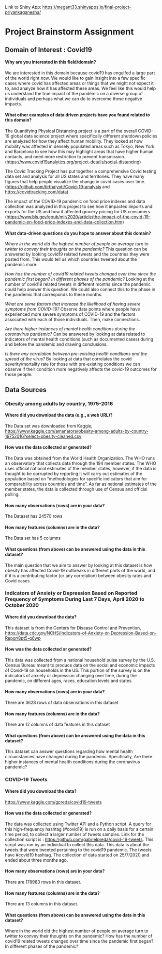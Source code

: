 Link to Shiny App: https://megant33.shinyapps.io/final-project-priyankaganesha/


# Project Brainstorm Assignment

## Domain of Interest : Covid19
#### Why are you interested in this field/domain?
We are interested in this domain because covid19 has engulfed a large part of the world right now. We would like to gain insight into a few specific cases where covid has affected areas or things that we might not expect it to, and analyze how it has affected these areas. We feel like this would help us understand the true impact of the pandemic on a diverse group of individuals and perhaps what we can do to overcome these negative impacts.

#### What other examples of data driven projects have you found related to this domain?
The Quantifying Physical Distancing project is a part of the overall COVID-19 global data science project where specifically different shutdown policies are analyzed for how they affect human mobility. They looked at how mobility was affected in densely populated areas such as Tokyo, New York and Barcelona to see how this may highlight areas that have higher human contacts, and need more restriction to prevent transmission. (https://www.covid19analytics.org/project-details/social-distancing)

The Covid Tracking Project has put together a comprehensive Covid testing data set and analysis  for all US states and territories. They have many figures that help people visualize the change in covid cases over time. (https://github.com/tirthajyoti/Covid-19-analysis and https://covidtracking.com/data)

The impact of the COVID-19 pandemic on food price indexes and data collection was analyzed in this project to see how it impacted imports and exports for the US and how it affected grocery pricing for US consumers. (https://www.bls.gov/opub/mlr/2020/article/the-impact-of-the-covid-19-pandemic-on-food-price-indexes-and-data-collection.htm)

#### What data-driven questions do you hope to answer about this domain?
_Where in the world did the highest number of people on average turn to twitter to convey their thoughts on the pandemic?_
This question can be answered by looking covid19 related tweets and the countries they were posted from. This would tell us which countries tweeted about the pandemic more.

_How has the number of covid19 related tweets changed over time since the pandemic first began? In different phases of the pandemic?_
Looking at the number of covid19 related tweets in different months since the pandemic could help answer this question. We could also connect this to the phase in the pandemic that corresponds to these months.

_What are some factors that increase the likelihood of having severe symptoms from COVID-19?_
Observe data points where people have experienced more severe symptoms of COVID-19 and the factors associated with each of those individuals. Then, make connections.

_Are there higher instances of mental health conditions during the coronavirus pandemic?_
Can be answered by looking at data related to indicators of mental health conditions (such as documented cases) during and before the pandemic and drawing conclusions.

_Is there any correlation between pre-existing health conditions and the spread of the virus?_
By looking at data that correlates the covid severity/mortality rate for those with pre-existing conditions we can observe if their condition more negatively affects the covid-19 outcomes for those people. 

## Data Sources
###  Obesity among adults by country, 1975-2016
#### Where did you download the data (e.g., a web URL)?
The Data set was downloaded from Kaggle, 
https://www.kaggle.com/amanarora/obesity-among-adults-by-country-19752016?select=obesity-cleaned.csv
####  How was the data collected or generated?
The Data was obtained from the World Health Organization. The WHO runs an observatory that collects data through the 194 member states. The WHO uses official national estimates of the member states, however, if the data is thought to be corrupted by reporting it will carry out estimates of the population based on “methodologies for specific indicators that aim for comparability across countries and time”. As far as national estimates of the member states, the data is collected through use of Census and official polling. 
#### How many observations (rows) are in your data?
The Dataset has 24570 rows
#### How many features (columns) are in the data?
The Data set has 5 columns
#### What questions (from above) can be answered using the data in this dataset?
The main question that we aim to answer by looking at this dataset is how obesity has affected Covid-19 outbreaks in different parts of the world, and if it is a contributing factor (or any correlation) between obesity rates and Covid cases. 

### Indicators of Anxiety or Depression Based on Reported Frequency of Symptoms During Last 7 Days, April 2020 to October 2020 
#### Where did you download the data?
This dataset is from the Centers for Disease Control and Prevention,
https://data.cdc.gov/NCHS/Indicators-of-Anxiety-or-Depression-Based-on-Repor/8pt5-q6wp
####  How was the data collected or generated?
This data was collected from a national household pulse survey by the U.S. Census Bureau meant to produce data on the social and economic impacts of Covid-19 on households in the US. This portion of the survey is on the indicators of anxiety or depression changing over time, during the pandemic, on different ages, races, education levels and states. 
#### How many observations (rows) are in your data?
There are 3628 rows of data observations in this dataset
#### How many features (columns) are in the data?
There are 12 columns of data features in this dataset
#### What questions (from above) can be answered using the data in this dataset?
This dataset can answer questions regarding how mental health circumstances have changed during the pandemic. Specifically, Are there higher instances of mental health conditions during the coronavirus pandemic?

### COVID-19 Tweets
#### Where did you download the data?
https://www.kaggle.com/gpreda/covid19-tweets 
####  How was the data collected or generated? 
The data was collected using Twitter API and a Python script. A query for this high-frequency hashtag (#covid19) is run on a daily basis for a certain time period, to collect a larger number of tweets samples. Link for the collection script is : https://github.com/gabrielpreda/covid-19-tweets. This script was run by an individual to collect this data. 
This data is about the tweets that were tweeted pertaining to the covid19 pandemic. The tweets have #covid19 hashtag. The collection of data started on 25/7/2020 and ended about three months ago.
#### How many observations (rows) are in your data?
There are 178983 rows in this dataset.
#### How many features (columns) are in the data?
There are 13 columns in this dataset.
#### What questions (from above) can be answered using the data in this dataset?
Where in the world did the highest number of people on average turn to twitter to convey their thoughts on the pandemic?
How has the number of covid19 related tweets changed over time since the pandemic first began? In different phases of the pandemic?
